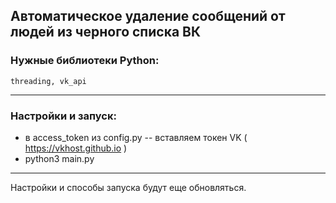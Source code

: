 ## Автоматическое удаление сообщений от людей из черного списка ВК

### Нужные библиотеки Python:
```
threading, vk_api
```

---

### Настройки и запуск:
* в access_token из config.py -- вставляем токен VK ( https://vkhost.github.io )
* python3 main.py 

---
 Настройки и способы запуска будут еще обновляться.
